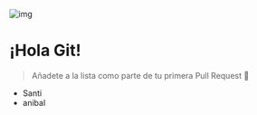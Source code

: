 ![img](/logo.png)

# ¡Hola Git!

> Añadete a la lista como parte de tu primera Pull Request 🥳

- Santi
- anibal
